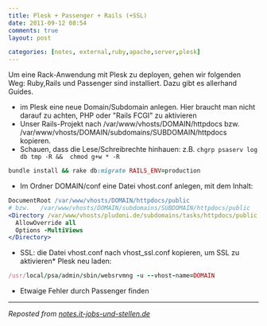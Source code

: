 ```yaml
---
title: Plesk + Passenger + Rails (+SSL)
date: 2011-09-12 08:54
comments: true
layout: post

categories: [notes, external,ruby,apache,server,plesk]
---
```

 Um eine Rack-Anwendung mit Plesk zu deployen, gehen wir folgenden Weg:
 Ruby,Rails und Passenger sind installiert. Dazu gibt es allerhand Guides.

* im Plesk eine neue Domain/Subdomain anlegen. Hier braucht man nicht darauf zu achten, PHP oder "Rails FCGI" zu aktivieren
* Unser Rails-Projekt nach /var/www/vhosts/DOMAIN/httpdocs bzw. /var/www/vhosts/DOMAIN/subdomains/SUBDOMAIN/httpdocs kopieren.
* Schauen, dass die Lese/Schreibrechte hinhauen: z.B. ```chgrp psaserv log db tmp -R &&  chmod g+w * -R```

```ruby
bundle install && rake db:migrate RAILS_ENV=production
```
* Im Ordner DOMAIN/conf eine Datei vhost.conf anlegen, mit dem Inhalt:

```apache
DocumentRoot /var/www/vhosts/DOMAIN/httpdocs/public
# bzw.   /var/www/vhosts/DOMAIN/subdomains/SUBDOMAIN/httpdocs/public
<Directory /var/www/vhosts/pludoni.de/subdomains/tasks/httpdocs/public >
  AllowOverride all
  Options -MultiViews
</Directory>
```
* SSL:  die Datei vhost.conf nach vhost_ssl.conf kopieren, um SSL zu aktivieren* Plesk neu laden:

```ruby
/usr/local/psa/admin/sbin/websrvmng -u --vhost-name=DOMAIN
```
* Etwaige Fehler durch Passenger finden

---
<i>Reposted from <a href='http://notes.it-jobs-und-stellen.de/notes/1' rel='canonical'>notes.it-jobs-und-stellen.de</a></i>
